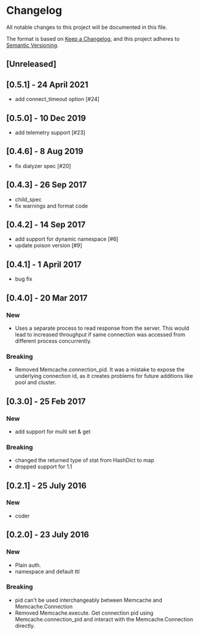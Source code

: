 # Changelog

All notable changes to this project will be documented in this file.

The format is based on [Keep a Changelog](https://keepachangelog.com/en/1.0.0/),
and this project adheres to [Semantic Versioning](https://semver.org/spec/v2.0.0.html).

## [Unreleased]

## [0.5.1] - 24 April 2021

- add connect_timeout option [#24]

## [0.5.0] - 10 Dec 2019

- add telemetry support [#23]

## [0.4.6] - 8 Aug 2019

- fix dialyzer spec [#20]

## [0.4.3] - 26 Sep 2017

- child_spec
- fix warnings and format code

## [0.4.2] - 14 Sep 2017

- add support for dynamic namespace [#6]
- update poison version [#9]

## [0.4.1] - 1 April 2017

- bug fix

## [0.4.0] - 20 Mar 2017

### New
- Uses a separate process to read response from the server. This would
  lead to increased throughput if same connection was accessed from
  different process concurrently.

### Breaking
- Removed Memcache.connection_pid. It was a mistake to expose the
  underlying connection id, as it creates problems for future
  additions like pool and cluster.

## [0.3.0] - 25 Feb 2017

### New
- add support for multi set & get

### Breaking
- changed the returned type of stat from HashDict to map
- dropped support for 1.1

## [0.2.1] - 25 July 2016

### New
- coder

## [0.2.0] - 23 July 2016

### New
- Plain auth.
- namespace and default ttl

### Breaking
- pid can't be used interchangeably between Memcache and
  Memcache.Connection
- Removed Memcache.execute. Get connection pid using
  Memcache.connection_pid and interact with the Memcache.Connection
  directly.

